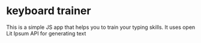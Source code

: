 # keyboard trainer

This is a simple JS app that helps you to train your typing skills. It uses open Lit Ipsum API for generating text
